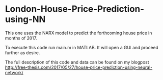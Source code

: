 # London-House-Price-Prediction-using-NN
This one uses the NARX model to predict the forthcoming house price in months of 2017.

To execute this code run main.m in MATLAB. It will open a GUI and proceed further as desire.

The full description of this code and data can be found on my blogpost http://free-thesis.com/2017/05/27/house-price-prediction-using-neural-network/
